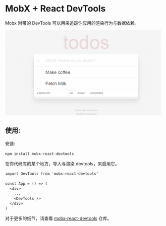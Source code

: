 # MobX + React DevTools

Mobx 附带的 DevTools 可以用来追踪你应用的渲染行为与数据依赖。

![devtools](../images/devtools.gif)

## 使用:

安装:

`npm install mobx-react-devtools`

在你代码库的某个地方，导入与渲染 devtools，来启用它。

```JS
import DevTools from 'mobx-react-devtools'

const App = () => (
  <div>
    ...
    <DevTools />
  </div>
)
```

对于更多的细节，请查看 [mobx-react-devtools](https://github.com/mobxjs/mobx-react-devtools) 仓库。

